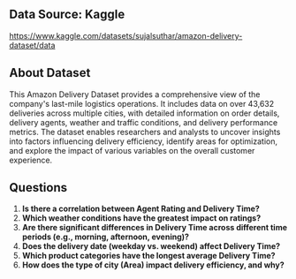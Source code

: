 ## Data Source: Kaggle

https://www.kaggle.com/datasets/sujalsuthar/amazon-delivery-dataset/data

## About Dataset

This Amazon Delivery Dataset provides a comprehensive view of the company's last-mile logistics operations. It includes data on over 43,632 deliveries across multiple cities, with detailed information on order details, delivery agents, weather and traffic conditions, and delivery performance metrics. The dataset enables researchers and analysts to uncover insights into factors influencing delivery efficiency, identify areas for optimization, and explore the impact of various variables on the overall customer experience.

## Questions

1. **Is there a correlation between Agent Rating and Delivery Time?**
2. **Which weather conditions have the greatest impact on ratings?**
3. **Are there significant differences in Delivery Time across different time periods (e.g., morning, afternoon, evening)?**
4. **Does the delivery date (weekday vs. weekend) affect Delivery Time?**
5. **Which product categories have the longest average Delivery Time?**
6. **How does the type of city (Area) impact delivery efficiency, and why?**
